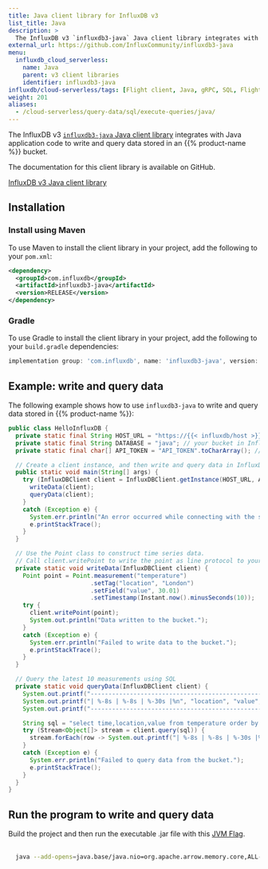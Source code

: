 ```yaml
---
title: Java client library for InfluxDB v3
list_title: Java
description: >
  The InfluxDB v3 `influxdb3-java` Java client library integrates with application code to write and query data stored in an InfluxDB Cloud Serverless bucket.
external_url: https://github.com/InfluxCommunity/influxdb3-java
menu:
  influxdb_cloud_serverless:
    name: Java
    parent: v3 client libraries
    identifier: influxdb3-java
influxdb/cloud-serverless/tags: [Flight client, Java, gRPC, SQL, Flight SQL, client libraries]
weight: 201
aliases:
  - /cloud-serverless/query-data/sql/execute-queries/java/
---
```


The InfluxDB v3 [`influxdb3-java` Java client library](https://github.com/InfluxCommunity/influxdb3-java) integrates with Java application code
to write and query data stored in an {{% product-name %}} bucket.

The documentation for this client library is available on GitHub.

<a href="https://github.com/InfluxCommunity/influxdb3-java" target="_blank" class="btn github">InfluxDB v3 Java client library</a>

## Installation

### Install using Maven

To use Maven to install the client library in your project, add the following to your `pom.xml`:


```xml
<dependency>
  <groupId>com.influxdb</groupId>
  <artifactId>influxdb3-java</artifactId>
  <version>RELEASE</version>
</dependency>
```

### Gradle

To use Gradle to install the client library in your project, add the following to your `build.gradle` dependencies:

```groovy
implementation group: 'com.influxdb', name: 'influxdb3-java', version: 'latest.release'
```

## Example: write and query data

The following example shows how to use `influxdb3-java` to write and query data stored in {{% product-name %}}:

```java
public class HelloInfluxDB {
  private static final String HOST_URL = "https://{{< influxdb/host >}}";
  private static final String DATABASE = "java"; // your bucket in InfluxDB Cloud Serverless
  private static final char[] API_TOKEN = "API_TOKEN".toCharArray(); // Avoid hard-coding API_TOKEN in production. It is present in the cloud portal.

  // Create a client instance, and then write and query data in InfluxDB Cloud Serverless.
  public static void main(String[] args) {
    try (InfluxDBClient client = InfluxDBClient.getInstance(HOST_URL, API_TOKEN, DATABASE)) {
      writeData(client);
      queryData(client);
    }
    catch (Exception e) {
      System.err.println("An error occurred while connecting with the serverless InfluxDB!");
      e.printStackTrace();
    }
  }

  // Use the Point class to construct time series data.
  // Call client.writePoint to write the point as line protocol to your bucket.
  private static void writeData(InfluxDBClient client) {
    Point point = Point.measurement("temperature")
                       .setTag("location", "London")
                       .setField("value", 30.01)
                       .setTimestamp(Instant.now().minusSeconds(10));
    try {
      client.writePoint(point);
      System.out.println("Data written to the bucket.");
    }
    catch (Exception e) {
      System.err.println("Failed to write data to the bucket.");
      e.printStackTrace();
    }
  }

  // Query the latest 10 measurements using SQL
  private static void queryData(InfluxDBClient client) {
    System.out.printf("--------------------------------------------------------%n");
    System.out.printf("| %-8s | %-8s | %-30s |%n", "location", "value", "time");
    System.out.printf("--------------------------------------------------------%n");

    String sql = "select time,location,value from temperature order by time desc limit 10";
    try (Stream<Object[]> stream = client.query(sql)) {
      stream.forEach(row -> System.out.printf("| %-8s | %-8s | %-30s |%n", row[1], row[2], row[0]));
    }
    catch (Exception e) {
      System.err.println("Failed to query data from the bucket.");
      e.printStackTrace();
    }
  }
}
```
## Run the program to write and query data

Build the project and then run the executable .jar file with this [JVM Flag](https://arrow.apache.org/docs/java/install.html). 
<br/><br/> 
```sh
  java --add-opens=java.base/java.nio=org.apache.arrow.memory.core,ALL-UNNAMED -jar target/PROJECT_NAME.jar
```
